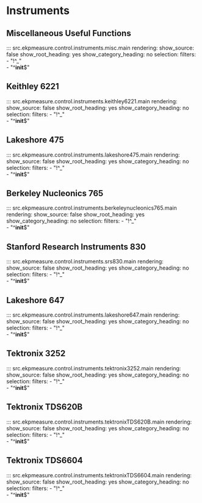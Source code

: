 # Instruments

## Miscellaneous Useful Functions
::: src.ekpmeasure.control.instruments.misc.main
    rendering:
        show_source: false
        show_root_heading: yes
        show_category_heading: no
    selection:
        filters:
            - "!^_"  
            - "^__init__$" 


## Keithley 6221
::: src.ekpmeasure.control.instruments.keithley6221.main
    rendering:
        show_source: false
        show_root_heading: yes
        show_category_heading: no
    selection:
        filters:
        	- "!^_"  
            - "^__init__$" 


## Lakeshore 475
::: src.ekpmeasure.control.instruments.lakeshore475.main
    rendering:
        show_source: false
        show_root_heading: yes
        show_category_heading: no
    selection:
        filters:
            - "!^_"  
            - "^__init__$" 


## Berkeley Nucleonics 765
::: src.ekpmeasure.control.instruments.berkeleynucleonics765.main
    rendering:
        show_source: false
        show_root_heading: yes
        show_category_heading: no
    selection:
        filters:
            - "!^_"  
            - "^__init__$" 


## Stanford Research Instruments 830 
::: src.ekpmeasure.control.instruments.srs830.main
    rendering:
        show_source: false
        show_root_heading: yes
        show_category_heading: no
    selection:
        filters:
            - "!^_"  
            - "^__init__$" 


## Lakeshore 647
::: src.ekpmeasure.control.instruments.lakeshore647.main
    rendering:
        show_source: false
        show_root_heading: yes
        show_category_heading: no
    selection:
        filters:
            - "!^_"  
            - "^__init__$" 


## Tektronix 3252
::: src.ekpmeasure.control.instruments.tektronix3252.main
    rendering:
        show_source: false
        show_root_heading: yes
        show_category_heading: no
    selection:
        filters:
            - "!^_"  
            - "^__init__$" 


## Tektronix TDS620B
::: src.ekpmeasure.control.instruments.tektronixTDS620B.main
    rendering:
        show_source: false
        show_root_heading: yes
        show_category_heading: no
    selection:
        filters:
            - "!^_"  
            - "^__init__$" 


## Tektronix TDS6604
::: src.ekpmeasure.control.instruments.tektronixTDS6604.main
    rendering:
        show_source: false
        show_root_heading: yes
        show_category_heading: no
    selection:
        filters:
            - "!^_"  
            - "^__init__$" 